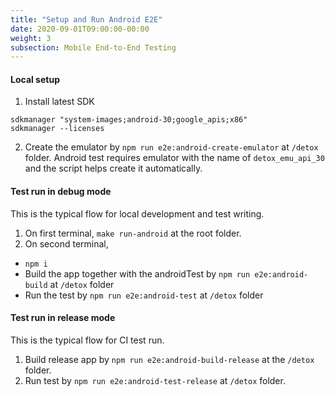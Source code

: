 ```yaml
---
title: "Setup and Run Android E2E"
date: 2020-09-01T09:00:00-00:00
weight: 3
subsection: Mobile End-to-End Testing
---
```


#### Local setup
1. Install latest SDK
```
sdkmanager "system-images;android-30;google_apis;x86"
sdkmanager --licenses
```
2. Create the emulator by `npm run e2e:android-create-emulator` at `/detox` folder. Android test requires emulator with the name of `detox_emu_api_30` and the script helps create it automatically.

#### Test run in debug mode
This is the typical flow for local development and test writing.
1. On first terminal, `make run-android` at the root folder.
2. On second terminal,
  - `npm i`
  - Build the app together with the androidTest by `npm run e2e:android-build` at `/detox` folder
  - Run the test by `npm run e2e:android-test` at `/detox` folder

#### Test run in release mode
This is the typical flow for CI test run.
1. Build release app by `npm run e2e:android-build-release` at the `/detox` folder.
2. Run test by `npm run e2e:android-test-release` at `/detox` folder.
